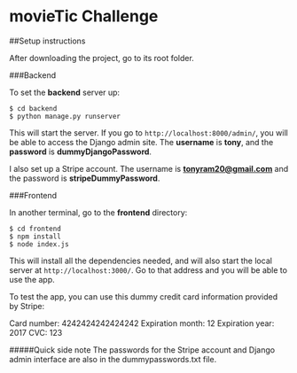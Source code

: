 # movieTic Challenge



##Setup instructions

After downloading the project, go to its root folder.

###Backend

To set the **backend** server up:

```
$ cd backend
$ python manage.py runserver
```

This will start the server. If you go to `http://localhost:8000/admin/`, you will be able to access the Django admin site. The **username** is **tony**, and the **password** is **dummyDjangoPassword**.

I also set up a Stripe account. The username is **tonyram20@gmail.com** and the password is **stripeDummyPassword**.

###Frontend

In another terminal, go to the **frontend** directory:

```
$ cd frontend
$ npm install
$ node index.js
```

This will install all the dependencies needed, and will also start the local server at `http://localhost:3000/`. Go to that address and you will be able to use the app.

To test the app, you can use this dummy credit card information provided by Stripe:


Card number: 4242424242424242
Expiration month: 12
Expiration year: 2017
CVC: 123

#####Quick side note
The passwords for the Stripe account and Django admin interface are also in the dummypasswords.txt file.

